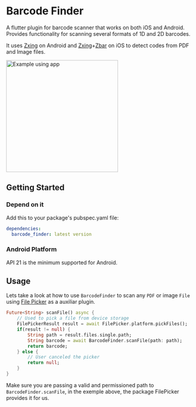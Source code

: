# Barcode Finder

A flutter plugin for barcode scanner that works on both iOS and Android. Provides functionality for scanning several formats of 1D and 2D barcodes.

It uses [Zxing](https://github.com/zxing/zxing) on Android and [Zxing](https://github.com/zxing/zxing)+[Zbar](https://github.com/ZBar/ZBar) on iOS to detect codes from PDF and Image files.

<img src="https://github.com/PopcodeMobile/barcode-finder/blob/main/example/sample.gif" width="300" alt="Example using app"/>

## Getting Started

###  Depend on it

Add this to your package's pubspec.yaml file:
```yaml
dependencies:
  barcode_finder: latest version
```
### Android Platform

API 21 is the minimum supported for Android.

## Usage

Lets take a look at how to use `BarcodeFinder` to scan any `PDF` or image `File` using [File Picker](https://pub.dev/packages/file_picker) as a auxiliar plugin.

```dart
Future<String> scanFile() async {
    // Used to pick a file from device storage
    FilePickerResult result = await FilePicker.platform.pickFiles();
    if(result != null) {
        String path = result.files.single.path;
        String barcode = await BarcodeFinder.scanFile(path: path);
        return barcode;
    } else {
        // User canceled the picker
        return null;
    }
}
```

Make sure you are passing a valid and permissioned path to `BarcodeFinder.scanFile`, in the exemple above, the package FilePicker provides it for us.
